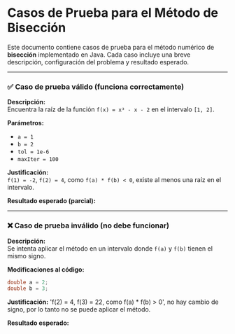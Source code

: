 # Casos de Prueba para el Método de Bisección

Este documento contiene casos de prueba para el método numérico de **bisección** implementado en Java. Cada caso incluye una breve descripción, configuración del problema y resultado esperado.

---

### ✅ Caso de prueba válido (funciona correctamente)

**Descripción:**  
Encuentra la raíz de la función `f(x) = x³ - x - 2` en el intervalo `[1, 2]`.

**Parámetros:**
- `a = 1`
- `b = 2`
- `tol = 1e-6`
- `maxIter = 100`

**Justificación:**  
`f(1) = -2`, `f(2) = 4`, como `f(a) * f(b) < 0`, existe al menos una raíz en el intervalo.

**Resultado esperado (parcial):**



---

### ❌ Caso de prueba inválido (no debe funcionar)

**Descripción:**  
Se intenta aplicar el método en un intervalo donde `f(a)` y `f(b)` tienen el mismo signo.

**Modificaciones al código:**
```java
double a = 2;
double b = 3;
```

**Justificación:**
'f(2) = 4, f(3) = 22, como f(a) * f(b) > 0', no hay cambio de signo, por lo tanto no se puede aplicar el método.

**Resultado esperado:**